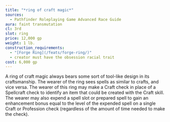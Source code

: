 ```yaml
---
title: "*ring of craft magic*"
sources:
  - Pathfinder Roleplaying Game Advanced Race Guide
aura: faint transmutation
cl: 3rd
slot: ring
price: 12,000 gp
weight: 1 lb.
construction_requirements:
  - "[Forge Ring](/feats/forge-ring/)"
  - creator must have the obsession racial trait
cost: 6,000 gp
---
```


A ring of craft magic always bears some sort of tool-like design in its craftsmanship. The wearer of the ring sees spells as similar to crafts, and vice versa. The wearer of this ring may make a Craft check in place of a Spellcraft check to identify an item that could be created with the Craft skill. The wearer may also expend a spell slot or prepared spell to gain an enhancement bonus equal to the level of the expended spell on a single Craft or Profession check (regardless of the amount of time needed to make the check).

